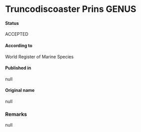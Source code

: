 Truncodiscoaster Prins GENUS
=======

#### Status
ACCEPTED

#### According to
World Register of Marine Species

#### Published in
null

#### Original name
null

### Remarks
null